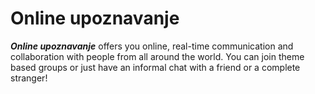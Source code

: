 # Online upoznavanje


***Online upoznavanje*** offers you online, real-time communication and collaboration with people from all around the world. You can join theme based groups or just have an informal chat with a friend or a complete stranger!